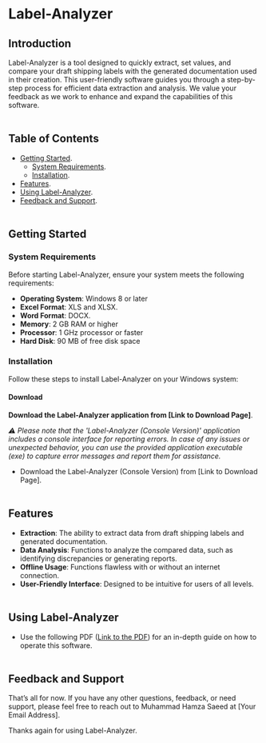 # Label-Analyzer

## Introduction
Label-Analyzer is a tool designed to quickly extract, set values, and compare your draft shipping labels with the generated documentation used in their creation. This user-friendly software guides you through a step-by-step process for efficient data extraction and analysis. We value your feedback as we work to enhance and expand the capabilities of this software.
<br></br>
## Table of Contents
- [Getting Started](#getting-started).
  - [System Requirements](#system-requirements).
  - [Installation](#installation).
- [Features](#features).
- [Using Label-Analyzer](#using-label-analyzer).
- [Feedback and Support](#feedback-and-support).
<br></br>
## Getting Started

### System Requirements

Before starting Label-Analyzer, ensure your system meets the following requirements:

- **Operating System**: Windows 8 or later
- **Excel Format**: XLS and XLSX.
- **Word Format**: DOCX.
- **Memory**: 2 GB RAM or higher
- **Processor**: 1 GHz processor or faster
- **Hard Disk**: 90 MB of free disk space

### Installation

Follow these steps to install Label-Analyzer on your Windows system:

#### Download

**Download the Label-Analyzer application from [Link to Download Page]**.

*⚠ Please note that the 'Label-Analyzer (Console Version)' application includes a console interface for reporting errors. In case of any issues or unexpected behavior, you can use the provided application executable (exe) to capture error messages and report them for assistance.*
- Download the Label-Analyzer (Console Version) from [Link to Download Page].
<br></br>
## Features

- **Extraction**: The ability to extract data from draft shipping labels and generated documentation.
- **Data Analysis**: Functions to analyze the compared data, such as identifying discrepancies or generating reports.
- **Offline Usage**: Functions flawless with or without an internet connection.
- **User-Friendly Interface**: Designed to be intuitive for users of all levels.
<br></br>
## Using Label-Analyzer
- Use the following PDF ([Link to the PDF]()) for an in-depth guide on how to operate this software.
<br></br>
## Feedback and Support

That’s all for now. If you have any other questions, feedback, or need support, please feel free to reach out to Muhammad Hamza Saeed at [Your Email Address].

Thanks again for using Label-Analyzer.

